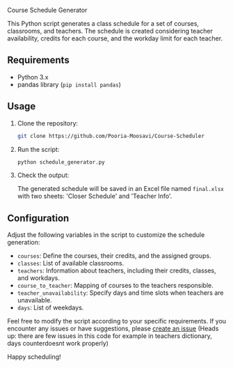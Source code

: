 Course Schedule Generator

This Python script generates a class schedule for a set of courses, classrooms, and teachers. The schedule is created considering teacher availability, credits for each course, and the workday limit for each teacher.

## Requirements

- Python 3.x
- pandas library (`pip install pandas`)

## Usage

1. Clone the repository:

    ```bash
    git clone https://github.com/Pooria-Moosavi/Course-Scheduler
    ```

2. Run the script:

    ```bash
    python schedule_generator.py
    ```

3. Check the output:

    The generated schedule will be saved in an Excel file named `final.xlsx` with two sheets: 'Closer Schedule' and 'Teacher Info'.

## Configuration

Adjust the following variables in the script to customize the schedule generation:

- `courses`: Define the courses, their credits, and the assigned groups.
- `classes`: List of available classrooms.
- `teachers`: Information about teachers, including their credits, classes, and workdays.
- `course_to_teacher`: Mapping of courses to the teachers responsible.
- `teacher_unavailability`: Specify days and time slots when teachers are unavailable.
- `days`: List of weekdays.

Feel free to modify the script according to your specific requirements. If you encounter any issues or have suggestions, please [create an issue](https://github.com/Pooria-Moosavi/Course-Scheduler/issues)
(Heads up: there are few issues in this code for example in teachers dictionary, days counterdoesnt work properly)

Happy scheduling!
